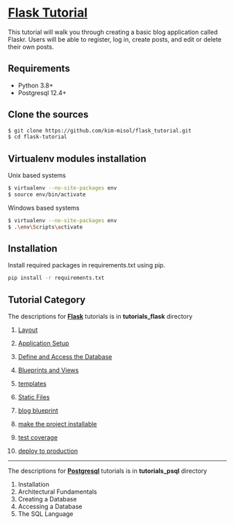# [Flask Tutorial](https://flask.palletsprojects.com/en/1.1.x/tutorial)
This tutorial will walk you through creating a basic blog application called Flaskr. Users will be able to register, log in, create posts, and edit or delete their own posts.

## Requirements
 - Python 3.8+
 - Postgresql 12.4+
 
## Clone the sources

```bash
$ git clone https://github.com/kim-misol/flask_tutorial.git
$ cd flask-tutorial
```

## Virtualenv modules installation 
Unix based systems

```bash
$ virtualenv --no-site-packages env
$ source env/bin/activate
```
    
Windows based systems

```bash
$ virtualenv --no-site-packages env
$ .\env\Scripts\activate
```

## Installation

Install required packages in requirements.txt using pip.

```bash
pip install -r requirements.txt
```

## Tutorial Category
The descriptions for **[Flask](https://flask.palletsprojects.com/en/1.1.x/tutorial/)** tutorials is in **tutorials_flask** directory 
1. [Layout](https://github.com/kim-misol/flask_tutorial/blob/master/categories/Layout.md)
2. [Application Setup](https://github.com/kim-misol/flask_tutorial/blob/master/categories/ApplicationSetup.md)
3. [Define and Access the Database](https://github.com/kim-misol/flask_tutorial/blob/master/categories/DefineAndAccessDatabase.md)
4. [Blueprints and Views](https://github.com/kim-misol/flask_tutorial/blob/master/categories/BlueprintsAndViews.md)
5. [templates](https://github.com/kim-misol/flask_tutorial/blob/master/categories/templates.md)
6. [Static Files](https://github.com/kim-misol/flask_tutorial/blob/master/categories/StaticFiles.md)
7. [blog blueprint](https://github.com/kim-misol/flask_tutorial/blob/master/categories/BlogBlueprint.md)

8. [make the project installable](https://github.com/kim-misol/flask_tutorial/blob/master/categories/ProjectInstallable.md)
9. [test coverage](https://github.com/kim-misol/flask_tutorial/blob/master/categories/TestCoverage.md)
10. [deploy to production](https://github.com/kim-misol/flask_tutorial/blob/master/categories/DeploytoProduction.md)
___
The descriptions for **[Postgresql](https://www.postgresql.org/docs/)** tutorials is in **tutorials_psql** directory
1. Installation
2. Architectural Fundamentals
3. Creating a Database
4. Accessing a Database
5. The SQL Language
